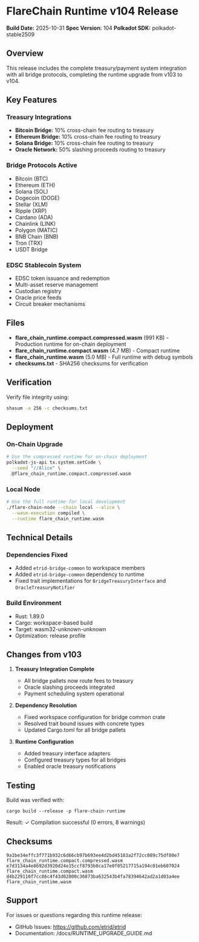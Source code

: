 # FlareChain Runtime v104 Release

**Build Date:** 2025-10-31
**Spec Version:** 104
**Polkadot SDK:** polkadot-stable2509

## Overview

This release includes the complete treasury/payment system integration with all bridge protocols, completing the runtime upgrade from v103 to v104.

## Key Features

### Treasury Integrations
- **Bitcoin Bridge:** 10% cross-chain fee routing to treasury
- **Ethereum Bridge:** 10% cross-chain fee routing to treasury
- **Solana Bridge:** 10% cross-chain fee routing to treasury
- **Oracle Network:** 50% slashing proceeds routing to treasury

### Bridge Protocols Active
- Bitcoin (BTC)
- Ethereum (ETH)
- Solana (SOL)
- Dogecoin (DOGE)
- Stellar (XLM)
- Ripple (XRP)
- Cardano (ADA)
- Chainlink (LINK)
- Polygon (MATIC)
- BNB Chain (BNB)
- Tron (TRX)
- USDT Bridge

### EDSC Stablecoin System
- EDSC token issuance and redemption
- Multi-asset reserve management
- Custodian registry
- Oracle price feeds
- Circuit breaker mechanisms

## Files

- **flare_chain_runtime.compact.compressed.wasm** (991 KB) - Production runtime for on-chain deployment
- **flare_chain_runtime.compact.wasm** (4.7 MB) - Compact runtime
- **flare_chain_runtime.wasm** (5.0 MB) - Full runtime with debug symbols
- **checksums.txt** - SHA256 checksums for verification

## Verification

Verify file integrity using:
```bash
shasum -a 256 -c checksums.txt
```

## Deployment

### On-Chain Upgrade
```bash
# Use the compressed runtime for on-chain deployment
polkadot-js-api tx.system.setCode \
  --seed "//Alice" \
  @flare_chain_runtime.compact.compressed.wasm
```

### Local Node
```bash
# Use the full runtime for local development
./flare-chain-node --chain local --alice \
  --wasm-execution compiled \
  --runtime flare_chain_runtime.wasm
```

## Technical Details

### Dependencies Fixed
- Added `etrid-bridge-common` to workspace members
- Added `etrid-bridge-common` dependency to runtime
- Fixed trait implementations for `BridgeTreasuryInterface` and `OracleTreasuryNotifier`

### Build Environment
- Rust: 1.89.0
- Cargo: workspace-based build
- Target: wasm32-unknown-unknown
- Optimization: release profile

## Changes from v103

1. **Treasury Integration Complete**
   - All bridge pallets now route fees to treasury
   - Oracle slashing proceeds integrated
   - Payment scheduling system operational

2. **Dependency Resolution**
   - Fixed workspace configuration for bridge common crate
   - Resolved trait bound issues with concrete types
   - Updated Cargo.toml for all bridge pallets

3. **Runtime Configuration**
   - Added treasury interface adapters
   - Configured treasury types for all bridges
   - Enabled oracle treasury notifications

## Testing

Build was verified with:
```
cargo build --release -p flare-chain-runtime
```

Result: ✓ Compilation successful (0 errors, 8 warnings)

## Checksums

```
9a1be34effc3f771b932c6d66cb97b693ee4d2bd45183a2f72cc089c75df80e7  flare_chain_runtime.compact.compressed.wasm
e7d3134a4e8692d3920d24e15ccf8793b0ca17e0f05217715a194c01eb607024  flare_chain_runtime.compact.wasm
d4b229110f7cc86c4f43d02800c36873ba632543b4fa78394642ad2a1d03a4ee  flare_chain_runtime.wasm
```

## Support

For issues or questions regarding this runtime release:
- GitHub Issues: https://github.com/etrid/etrid
- Documentation: /docs/RUNTIME_UPGRADE_GUIDE.md
